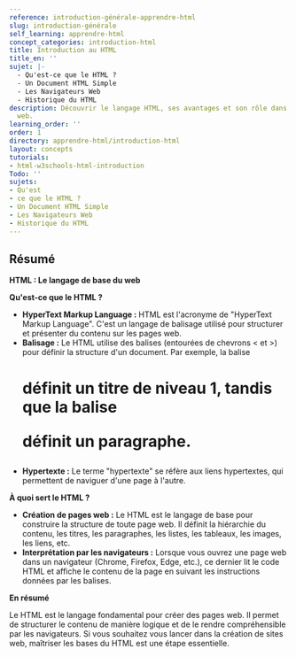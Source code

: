 ```yaml
---
reference: introduction-générale-apprendre-html
slug: introduction-générale
self_learning: apprendre-html
concept_categories: introduction-html
title: Introduction au HTML
title_en: ''
sujet: |-
  - Qu'est-ce que le HTML ?
  - Un Document HTML Simple
  - Les Navigateurs Web
  - Historique du HTML
description: Découvrir le langage HTML, ses avantages et son rôle dans le développement
  web.
learning_order: ''
order: 1
directory: apprendre-html/introduction-html
layout: concepts
tutorials:
- html-w3schools-html-introduction
Todo: ''
sujets:
- Qu'est
- ce que le HTML ?
- Un Document HTML Simple
- Les Navigateurs Web
- Historique du HTML
---
```


## Résumé

**HTML : Le langage de base du web**

**Qu'est-ce que le HTML ?**

* **HyperText Markup Language :** HTML est l'acronyme de "HyperText Markup Language". C'est un langage de balisage utilisé pour structurer et présenter du contenu sur les pages web.
* **Balisage :** Le HTML utilise des balises (entourées de chevrons < et >) pour définir la structure d'un document. Par exemple, la balise <h1> définit un titre de niveau 1, tandis que la balise <p> définit un paragraphe.
* **Hypertexte :** Le terme "hypertexte" se réfère aux liens hypertextes, qui permettent de naviguer d'une page à l'autre.

**À quoi sert le HTML ?**

* **Création de pages web :** Le HTML est le langage de base pour construire la structure de toute page web. Il définit la hiérarchie du contenu, les titres, les paragraphes, les listes, les tableaux, les images, les liens, etc.
* **Interprétation par les navigateurs :** Lorsque vous ouvrez une page web dans un navigateur (Chrome, Firefox, Edge, etc.), ce dernier lit le code HTML et affiche le contenu de la page en suivant les instructions données par les balises.

**En résumé**

Le HTML est le langage fondamental pour créer des pages web. Il permet de structurer le contenu de manière logique et de le rendre compréhensible par les navigateurs. Si vous souhaitez vous lancer dans la création de sites web, maîtriser les bases du HTML est une étape essentielle.